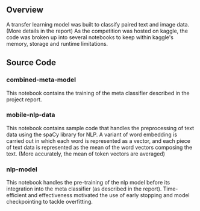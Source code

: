 ## Overview
A transfer learning model was built to classify paired text and image data. 
(More details in the report) As the competition was hosted on kaggle, the code was broken up into several notebooks to keep within kaggle's memory, storage and runtime limitations.

## Source Code
### combined-meta-model
This notebook contains the training of the meta classifier described in the project report.

### mobile-nlp-data
This notebook contains sample code that handles the preprocessing of text data using the spaCy library for NLP. A variant of word embedding is carried out in which each word is represented as a vector, and each piece of text data is represented as the mean of the word vectors composing the text.
(More accurately, the mean of token vectors are averaged)

### nlp-model
This notebook handles the pre-training of the nlp model before its integration into the meta classifier (as described in the report). Time-efficient and effectiveness motivated the use of early stopping and model checkpointing to tackle overfitting.
